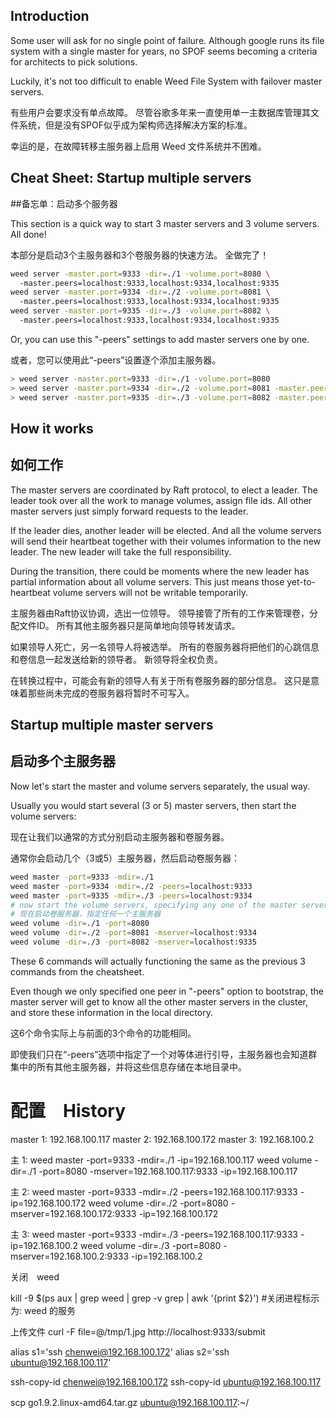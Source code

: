 ## Introduction

Some user will ask for no single point of failure. Although google runs its file system with a single master for years, no SPOF seems becoming a criteria for architects to pick solutions.

Luckily, it's not too difficult to enable Weed File System with failover master servers.

有些用户会要求没有单点故障。 尽管谷歌多年来一直使用单一主数据库管理其文件系统，但是没有SPOF似乎成为架构师选择解决方案的标准。

幸运的是，在故障转移主服务器上启用 Weed 文件系统并不困难。

## Cheat Sheet: Startup multiple servers
##备忘单：启动多个服务器

This section is a quick way to start 3 master servers and 3 volume servers. All done!

本部分是启动3个主服务器和3个卷服务器的快速方法。 全做完了！

```bash
weed server -master.port=9333 -dir=./1 -volume.port=8080 \ 
  -master.peers=localhost:9333,localhost:9334,localhost:9335
weed server -master.port=9334 -dir=./2 -volume.port=8081 \ 
  -master.peers=localhost:9333,localhost:9334,localhost:9335
weed server -master.port=9335 -dir=./3 -volume.port=8082 \ 
  -master.peers=localhost:9333,localhost:9334,localhost:9335
```

Or, you can use this "-peers" settings to add master servers one by one.

或者，您可以使用此“-peers”设置逐个添加主服务器。

```bash
> weed server -master.port=9333 -dir=./1 -volume.port=8080
> weed server -master.port=9334 -dir=./2 -volume.port=8081 -master.peers=localhost:9333
> weed server -master.port=9335 -dir=./3 -volume.port=8082 -master.peers=localhost:9334
```

## How it works
## 如何工作

The master servers are coordinated by Raft protocol, to elect a leader. The leader took over all the work to manage volumes, assign file ids. All other master servers just simply forward requests to the leader.

If the leader dies, another leader will be elected. And all the volume servers will send their heartbeat together with their volumes information to the new leader. The new leader will take the full responsibility.

During the transition, there could be moments where the new leader has partial information about all volume servers. This just means those yet-to-heartbeat volume servers will not be writable temporarily.

主服务器由Raft协议协调，选出一位领导。 领导接管了所有的工作来管理卷，分配文件ID。 所有其他主服务器只是简单地向领导转发请求。

如果领导人死亡，另一名领导人将被选举。 所有的卷服务器将把他们的心跳信息和卷信息一起发送给新的领导者。 新领导将全权负责。

在转换过程中，可能会有新的领导人有关于所有卷服务器的部分信息。 这只是意味着那些尚未完成的卷服务器将暂时不可写入。

## Startup multiple master servers
## 启动多个主服务器

Now let's start the master and volume servers separately, the usual way.

Usually you would start several (3 or 5) master servers, then start the volume servers:

现在让我们以通常的方式分别启动主服务器和卷服务器。

通常你会启动几个（3或5）主服务器，然后启动卷服务器：

```bash
weed master -port=9333 -mdir=./1
weed master -port=9334 -mdir=./2 -peers=localhost:9333
weed master -port=9335 -mdir=./3 -peers=localhost:9334
# now start the volume servers, specifying any one of the master server
# 现在启动卷服务器，指定任何一个主服务器
weed volume -dir=./1 -port=8080
weed volume -dir=./2 -port=8081 -mserver=localhost:9334
weed volume -dir=./3 -port=8082 -mserver=localhost:9335
```

These 6 commands will actually functioning the same as the previous 3 commands from the cheatsheet.

Even though we only specified one peer in "-peers" option to bootstrap, the master server will get to know all the other master servers in the cluster, and store these information in the local directory.

这6个命令实际上与前面的3个命令的功能相同。

即使我们只在“-peers”选项中指定了一个对等体进行引导，主服务器也会知道群集中的所有其他主服务器，并将这些信息存储在本地目录中。


# 配置　History

master 1: 192.168.100.117
master 2: 192.168.100.172
master 3: 192.168.100.2

主 1:
weed master -port=9333 -mdir=./1 -ip=192.168.100.117 
weed volume -dir=./1 -port=8080 -mserver=192.168.100.117:9333 -ip=192.168.100.117 

主 2:
weed master -port=9333 -mdir=./2 -peers=192.168.100.117:9333  -ip=192.168.100.172
weed volume -dir=./2 -port=8080 -mserver=192.168.100.172:9333 -ip=192.168.100.172

主 3:
weed master -port=9333 -mdir=./3 -peers=192.168.100.117:9333  -ip=192.168.100.2
weed volume -dir=./3 -port=8080 -mserver=192.168.100.2:9333 -ip=192.168.100.2

 
关闭　weed

kill -9 $(ps aux | grep weed |  grep -v grep | awk '{print $2}') #关闭进程标示为: weed 的服务


上传文件
curl -F file=@/tmp/1.jpg http://localhost:9333/submit


alias s1='ssh chenwei@192.168.100.172'
alias s2='ssh ubuntu@192.168.100.117'


ssh-copy-id chenwei@192.168.100.172
ssh-copy-id ubuntu@192.168.100.117

scp go1.9.2.linux-amd64.tar.gz ubuntu@192.168.100.117:~/
　